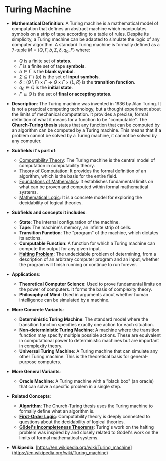 # Turing Machine

- **Mathematical Definition**: A Turing machine is a mathematical model of computation that defines an abstract machine which manipulates symbols on a strip of tape according to a table of rules. Despite its simplicity, a Turing machine can be adapted to simulate the logic of any computer algorithm. A standard Turing machine is formally defined as a 7-tuple $M = \langle Q, \Gamma, b, \Sigma, \delta, q_0, F \rangle$ where:
    - $Q$ is a finite set of **states**.
    - $\Gamma$ is a finite set of tape **symbols**.
    - $b \in \Gamma$ is the **blank symbol**.
    - $\Sigma \subseteq \Gamma \setminus \{b\}$ is the set of **input symbols**.
    - $\delta: (Q \setminus F) \times \Gamma \to Q \times \Gamma \times \{L, R\}$ is the **transition function**.
    - $q_0 \in Q$ is the **initial state**.
    - $F \subseteq Q$ is the set of **final or accepting states**.

- **Description**: The Turing machine was invented in 1936 by Alan Turing. It is not a practical computing technology, but a thought experiment about the limits of mechanical computation. It provides a precise, formal definition of what it means for a function to be "computable". The **Church-Turing thesis** states that any function that can be computed by an algorithm can be computed by a Turing machine. This means that if a problem cannot be solved by a Turing machine, it cannot be solved by any computer.

- **Subfields it's part of**:
    - [Computability Theory](https://en.wikipedia.org/wiki/Computability_theory): The Turing machine is the central model of computation in computability theory.
    - [Theory of Computation](https://en.wikipedia.org/wiki/Theory_of_computation): It provides the formal definition of an algorithm, which is the basis for the entire field.
    - [Foundations of Mathematics](https://en.wikipedia.org/wiki/Foundations_of_mathematics): It establishes fundamental limits on what can be proven and computed within formal mathematical systems.
    - [Mathematical Logic](https://en.wikipedia.org/wiki/Mathematical_logic): It is a concrete model for exploring the decidability of logical theories.

- **Subfields and concepts it includes**:
    - **State**: The internal configuration of the machine.
    - **Tape**: The machine's memory, an infinite strip of cells.
    - **Transition Function**: The "program" of the machine, which dictates its actions.
    - **Computable Function**: A function for which a Turing machine can compute the output for any given input.
    - **[Halting Problem](./halting_problem.md)**: The undecidable problem of determining, from a description of an arbitrary computer program and an input, whether the program will finish running or continue to run forever.

- **Applications**:
    - **Theoretical Computer Science**: Used to prove fundamental limits on the power of computers. It forms the basis of complexity theory.
    - **Philosophy of Mind**: Used in arguments about whether human intelligence can be simulated by a machine.

- **More Concrete Variants**:
    - **Deterministic Turing Machine**: The standard model where the transition function specifies exactly one action for each situation.
    - **Non-deterministic Turing Machine**: A machine where the transition function may specify multiple possible actions. These are equivalent in computational power to deterministic machines but are important in complexity theory.
    - **Universal Turing Machine**: A Turing machine that can simulate any other Turing machine. This is the theoretical basis for general-purpose computers.

- **More General Variants**:
    - **Oracle Machine**: A Turing machine with a "black box" (an oracle) that can solve a specific problem in a single step.

- **Related Concepts**:
    - **[Algorithm](../algorithms_and_data_structures/algorithm.md)**: The Church-Turing thesis uses the Turing machine to formally define what an algorithm is.
    - **[First-Order Logic](../../foundations_of_mathematics/logic/first_order_logic.md)**: Computability theory is deeply connected to questions about the decidability of logical theories.
    - **[Gödel's Incompleteness Theorems](../../foundations_of_mathematics/logic/godels_incompleteness_theorems.md)**: Turing's work on the halting problem was inspired by and closely related to Gödel's work on the limits of formal mathematical systems.

- **Wikipedia**: [https://en.wikipedia.org/wiki/Turing_machine](https://en.wikipedia.org/wiki/Turing_machine)

